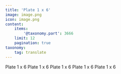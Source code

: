 ```yaml
---
title: 'Plate 1 x 6'
image: image.png
icon: image.png
content:
    items:
        '@taxonomy.part': 3666
    limit: 12
    pagination: true
taxonomy:
    tag: translate
---
```


Plate 1 x 6
Plate 1 x 6
Plate 1 x 6
Plate 1 x 6
Plate 1 x 6
